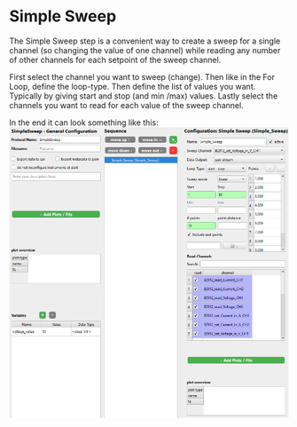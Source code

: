 # Simple Sweep

The Simple Sweep step is a convenient way to create a sweep for a single channel (so changing the value of one channel) while reading any number of other channels for each setpoint of the sweep channel.

First select the channel you want to sweep (change). Then like in the For Loop, define the loop-type. Then define the list of values you want. Typically by giving start and stop (and min /max) values. Lastly select the channels you want to read for each value of the sweep channel.

In the end it can look something like this:
![GUI of the simple sweep step with example parameters](images/image-3.png)
